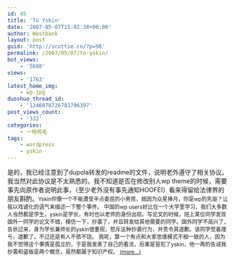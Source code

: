 ```yaml
---
id: 45
title: 'To Yskin'
date: '2007-05-07T15:02:38+00:00'
author: Westbank
layout: post
guid: 'http://scottie.cn/?p=96'
permalink: /2007/05/07/to-yskin/
bot_views:
    - '5688'
views:
    - '1763'
latest_home_img:
    - wp.jpg
duoshuo_thread_id:
    - '1246078726781796397'
post_views_count:
    - '332'
categories:
    - 一地鸡毛
tags:
    - wordpress
    - yskin
---
```


是的，我已经注意到了dupola转发的readme的文件，说明老外遵守了相关协议。我当然对此协议是不太熟悉的，我不知道是否在修改别人wp theme的时候，需要事先向原作者说明此事，（至少老外没有事先通知HOOFEI）看来得留给法律界的朋友斟酌。<span style="font-size: 12px;">Yskin你像一个不能遭受半点委屈的小男孩，就因为众星捧月，你是wp的先驱？让我以戏谑化的语气来描述一下整个事件。 </span><span style="font-size: 12px;">中国的wp users好比在一个大学里学习，我们大多数人当然都是学生。yskin是学长，有时也以老师的身份出现。写论文的时候，班上某位同学发现国外一同学的论文不错，模仿一下，抄袭了，并且转发给其他需要的同学。国外同学不高兴了，告状过来，身为学长兼师长的yskin很重视，怒斥这种抄袭行为，并责令其道歉。该同学觉着理亏，道歉了，不过还是有人不依不饶。 我呢，算一个有点和大家思维模式不相一致的人，因为我不觉得这个事情是孤立的，于是我发表了自己的看法，后果是冒犯了yskin，他一再的告诫我抄袭和盗版是两个概念，虽然都属于知识产权。 </span><span style="font-size: 12px;"> [<span aria-label="Continue reading To Yskin">(more…)</span>](http://farbank.net/2007/05/07/to-yskin/#more-45)</span>